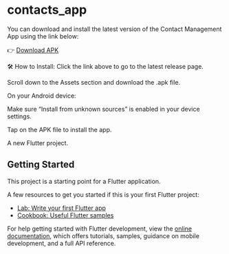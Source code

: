 # contacts_app

You can download and install the latest version of the Contact Management App using the link below:

👉 [Download APK](https://github.com/SHREE-NIKESH-R/Contact_Management_App/releases/download/v1.0/Contact_Management_shreenikesh.apk)

🛠️ How to Install:
Click the link above to go to the latest release page.

Scroll down to the Assets section and download the .apk file.

On your Android device:

Make sure “Install from unknown sources” is enabled in your device settings.

Tap on the APK file to install the app.


A new Flutter project.

## Getting Started

This project is a starting point for a Flutter application.

A few resources to get you started if this is your first Flutter project:

- [Lab: Write your first Flutter app](https://docs.flutter.dev/get-started/codelab)
- [Cookbook: Useful Flutter samples](https://docs.flutter.dev/cookbook)

For help getting started with Flutter development, view the
[online documentation](https://docs.flutter.dev/), which offers tutorials,
samples, guidance on mobile development, and a full API reference.
